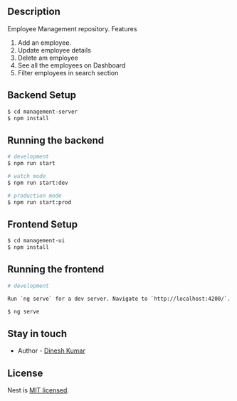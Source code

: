 ## Description

Employee Management repository.
Features
1. Add an employee.
2. Update employee details
3. Delete am employee
4. See all the employees on Dashboard
5. Filter employees in search section

## Backend Setup

```bash
$ cd management-server
$ npm install
```

## Running the backend

```bash
# development
$ npm run start

# watch mode
$ npm run start:dev

# production mode
$ npm run start:prod
```

## Frontend Setup

```bash
$ cd management-ui 
$ npm install
```

## Running the frontend

```bash
# development

Run `ng serve` for a dev server. Navigate to `http://localhost:4200/`.

$ ng serve
```


## Stay in touch

- Author - [Dinesh Kumar](https://www.linkedin.com/in/dinesh-kumar-b60794142/)

## License

Nest is [MIT licensed](LICENSE).
